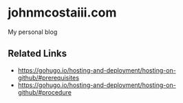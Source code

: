 # johnmcostaiii.com
My personal blog

## Related Links

  * https://gohugo.io/hosting-and-deployment/hosting-on-github/#prerequisites
  * https://gohugo.io/hosting-and-deployment/hosting-on-github/#procedure

